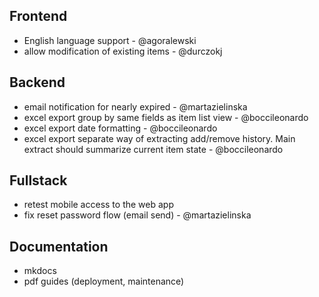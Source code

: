 ## Frontend
- English language support - @agoralewski
- allow modification of existing items - @durczokj

## Backend
- email notification for nearly expired - @martazielinska
- excel export group by same fields as item list view - @boccileonardo
- excel export date formatting - @boccileonardo
- excel export separate way of extracting add/remove history. Main extract should summarize current item state - @boccileonardo

## Fullstack
- retest mobile access to the web app
- fix reset password flow (email send) - @martazielinska

## Documentation
- mkdocs
- pdf guides (deployment, maintenance)